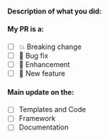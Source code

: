 <!--
Hello 👋 Thank you for submitting a pull request.

To help us merge your PR, make sure to follow the instructions below:
- Create or update the documentation.
- Create or update the tests.
- Refer to the issue you are closing in the PR description - fix #issue
- Specify if the PR is in WIP (work in progress) state or ready to be merged
-->

#### Description of what you did:

<!--
Replace [ ] by [x] to check these checkboxes!
-->

#### My PR is a:

* [ ] 💥 Breaking change
* [ ] 🐛 Bug fix
* [ ] 💅 Enhancement
* [ ] 🚀 New feature

#### Main update on the:

* [ ] Templates and Code
* [ ] Framework
* [ ] Documentation
